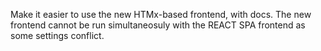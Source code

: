 Make it easier to use the new HTMx-based frontend, with docs. The new frontend
cannot be run simultaneosuly with the REACT SPA frontend as some settings
conflict.
